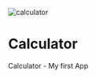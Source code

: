 ![calculator](https://user-images.githubusercontent.com/106364936/179355233-9e9232ab-7583-4409-9f0d-161f67dd68d8.png)
# Calculator
Calculator - My first App
